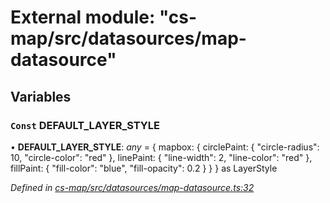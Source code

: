 # External module: "cs-map/src/datasources/map-datasource"

## Variables

### `Const` DEFAULT_LAYER_STYLE

• **DEFAULT_LAYER_STYLE**: *any* =  {
    mapbox: {
        circlePaint: {
            "circle-radius": 10,
            "circle-color": "red"
        },
        linePaint: {
            "line-width": 2,
            "line-color": "red"
        },
        fillPaint: {
            "fill-color": "blue",
            "fill-opacity": 0.2
        }
    }
} as LayerStyle

*Defined in [cs-map/src/datasources/map-datasource.ts:32](https://github.com/RichardHovenkamp/csnext/blob/6deb7f51/packages/cs-map/src/datasources/map-datasource.ts#L32)*
